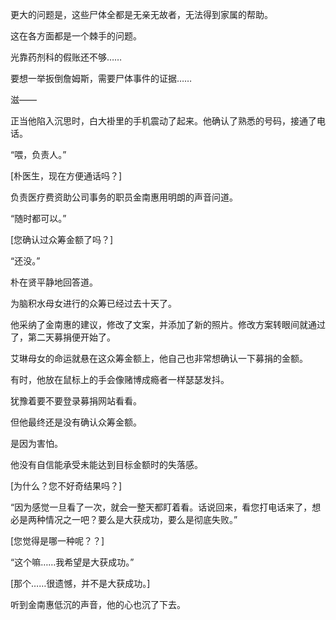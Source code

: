 更大的问题是，这些尸体全都是无亲无故者，无法得到家属的帮助。

这在各方面都是一个棘手的问题。

光靠药剂科的假账还不够……

要想一举扳倒詹姆斯，需要尸体事件的证据……

滋——

正当他陷入沉思时，白大褂里的手机震动了起来。他确认了熟悉的号码，接通了电话。

“喂，负责人。”

[朴医生，现在方便通话吗？]

负责医疗费资助公司事务的职员金南惠用明朗的声音问道。

“随时都可以。”

[您确认过众筹金额了吗？]

“还没。”

朴在贤平静地回答道。

为脑积水母女进行的众筹已经过去十天了。

他采纳了金南惠的建议，修改了文案，并添加了新的照片。修改方案转眼间就通过了，第二天募捐便开始了。

艾琳母女的命运就悬在这众筹金额上，他自己也非常想确认一下募捐的金额。

有时，他放在鼠标上的手会像赌博成瘾者一样瑟瑟发抖。

犹豫着要不要登录募捐网站看看。

但他最终还是没有确认众筹金额。

是因为害怕。

他没有自信能承受未能达到目标金额时的失落感。

[为什么？您不好奇结果吗？]

“因为感觉一旦看了一次，就会一整天都盯着看。话说回来，看您打电话来了，想必是两种情况之一吧？要么是大获成功，要么是彻底失败。”

[您觉得是哪一种呢？？]

“这个嘛……我希望是大获成功。”

[那个……很遗憾，并不是大获成功。]

听到金南惠低沉的声音，他的心也沉了下去。